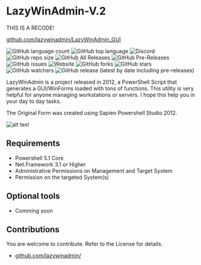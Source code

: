 # LazyWinAdmin-V.2
THIS IS A RECODE!

<a href="https://github.com/lazywinadmin/LazyWinAdmin_GUI">github.com/lazywinadmin/LazyWinAdmin_GUI</a>

![GitHub language count](https://img.shields.io/github/languages/count/minerswin/LazyWinAdmin-V.2) ![GitHub top language](https://img.shields.io/github/languages/top/minerswin/LazyWinAdmin-V.2) ![Discord](https://img.shields.io/discord/397127284114325504) ![GitHub repo size](https://img.shields.io/github/repo-size/minerswin/LazyWinAdmin-V.2) ![GitHub All Releases](https://img.shields.io/github/downloads/minerswin/LazyWinAdmin-V.2/total) ![GitHub Pre-Releases](https://img.shields.io/github/downloads-pre/minerswin/LazyWinAdmin-V.2/latest/total) ![GitHub issues](https://img.shields.io/github/issues-raw/minerswin/LazyWinAdmin-V.2) ![Website](https://img.shields.io/website?down_color=lightgrey&down_message=Offline&up_color=blue&up_message=Online&url=https%3A%2F%2Fthegeekfreaks.de) ![GitHub forks](https://img.shields.io/github/forks/minerswin/LazyWinAdmin-V.2?style=social) ![GitHub stars](https://img.shields.io/github/stars/minerswin/LazyWinAdmin-V.2?style=social) ![GitHub watchers](https://img.shields.io/github/watchers/minerswin/LazyWinAdmin-V.2?style=social) ![GitHub release (latest by date including pre-releases)](https://img.shields.io/github/v/release/minerswin/LazyWinAdmin-V.2?include_prereleases)

LazyWinAdmin is a project released in 2012, a PowerShell Script that generates a GUI/WinForms loaded with tons of functions.
This utility is very helpful for anyone managing workstations or servers. I hope this help you in your day to day tasks.

The Original Form was created using Sapien Powershell Studio 2012.

![alt text](https://github.com/MinersWin/LazyWinAdmin_GUI/blob/master/Media/lwa-v0.4-main01.png "LazyWinAdmin")

## Requirements
 * Powershell 5.1 Core
 * Net.Framework 3.1 or Higher
 * Administrative Permissions on Management and Target System
 * Permission on the targeted System(s)

## Optional tools
 * Comming soon

## Contributions
You are welcome to contribute. Refer to the License for details.
* <a href="https://github.com/lazywinadmin/">github.com/lazywinadmin/</a>
